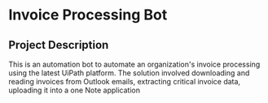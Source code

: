 # Invoice Processing Bot
## Project Description
This is an automation bot to automate an organization's invoice processing using the latest UiPath platform.
The solution involved downloading and reading invoices from Outlook emails, extracting critical invoice data, uploading it into a one Note application
